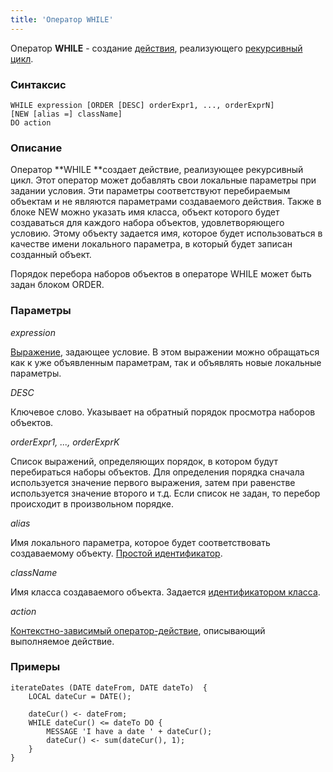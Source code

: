 ```yaml
---
title: 'Оператор WHILE'
---
```


Оператор **WHILE** - создание [действия](Actions.md), реализующего [рекурсивный цикл](Recursive_loop_WHILE_.md).

### Синтаксис

    WHILE expression [ORDER [DESC] orderExpr1, ..., orderExprN]
    [NEW [alias =] className]
    DO action

### Описание

Оператор **WHILE **создает действие, реализующее рекурсивный цикл. Этот оператор может добавлять свои локальные параметры при задании условия. Эти параметры соответствуют перебираемым объектам и не являются параметрами создаваемого действия. Также в блоке NEW можно указать имя класса, объект которого будет создаваться для каждого набора объектов, удовлетворяющего условию. Этому объекту задается имя, которое будет использоваться в качестве имени локального параметра, в который будет записан созданный объект.

Порядок перебора наборов объектов в операторе WHILE может быть задан блоком ORDER.

### Параметры

*expression*

[Выражение](Expression.md), задающее условие. В этом выражении можно обращаться как к уже объявленным параметрам, так и объявлять новые локальные параметры. 

*DESC*

Ключевое слово. Указывает на обратный порядок просмотра наборов объектов. 

*orderExpr1, ..., orderExprK*

Список выражений, определяющих порядок, в котором будут перебираться наборы объектов. Для определения порядка сначала используется значение первого выражения, затем при равенстве используется значение второго и т.д. Если список не задан, то перебор происходит в произвольном порядке.

*alias*

Имя локального параметра, которое будет соответствовать создаваемому объекту. [Простой идентификатор](IDs.md#id-broken).

*className*

Имя класса создаваемого объекта. Задается [идентификатором класса](IDs.md#classid-broken).

*action*

[Контекстно-зависимый оператор-действие](Action_operator.md#contextdependent), описывающий выполняемое действие.

### Примеры


```lsf
iterateDates (DATE dateFrom, DATE dateTo)  {
    LOCAL dateCur = DATE();

    dateCur() <- dateFrom;
    WHILE dateCur() <= dateTo DO {
        MESSAGE 'I have a date ' + dateCur();
        dateCur() <- sum(dateCur(), 1);
    }
}
```

